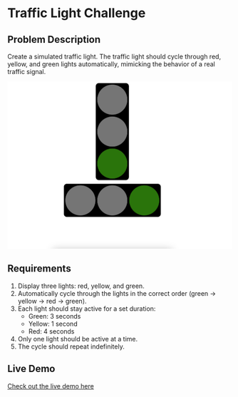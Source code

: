# Traffic Light Challenge

## Problem Description

Create a simulated traffic light. The traffic light should cycle through red, yellow, and green lights automatically, mimicking the behavior of a real traffic signal.

![Traffic Light Demo](solutions/react-ts/public/images/demo.png)

## Requirements

1. Display three lights: red, yellow, and green.
2. Automatically cycle through the lights in the correct order (green -> yellow -> red -> green).
3. Each light should stay active for a set duration:
   - Green: 3 seconds
   - Yellow: 1 second
   - Red: 4 seconds
4. Only one light should be active at a time.
5. The cycle should repeat indefinitely.

## Live Demo

[Check out the live demo here](#)